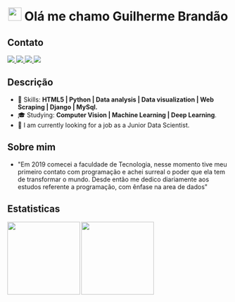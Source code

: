 <h1 align="center"><img src="https://emojis.slackmojis.com/emojis/images/1531849430/4246/blob-sunglasses.gif?1531849430" width="30"/> Olá me chamo Guilherme Brandão</h1>

## Contato

<p>
  <a href="mailto:guilhermebranddao@gmail.com">
    <img src="https://img.shields.io/badge/-guilhermebranddao@gmail.com-6633cc?style=flat-square&logo=Gmail&logoColor=white&link=mailto:guilhermebranddao@gmail.com" />
  </a>
  
  <a href="https://www.linkedin.com/in/guilherme-brandao-">
    <img src="https://img.shields.io/badge/-Guilherme%20Brand%C3%A3o-6633cc?style=flat-square&logo=Linkedin&logoColor=white&link=https://www.linkedin.com/in/guilherme-brandao-" />
  </a>

  <a href="https://discord.com/channels/GuilhermeBranddao">
    <img src="https://img.shields.io/badge/-Guilherme%20Brand%C3%A3o-6633cc?style=flat-square&logo=Discord&logoColor=white&link=https://discord.com/channels/GuilhermeBranddao" />
  </a>

  <a href="https://github.com/GuilhermeBranddao/?tab=follow">
    <img src="https://img.shields.io/github/followers/GuilhermeBranddao?label=Follow&style=social" />
  </a>
</p>



## Descrição
- :rocket: Skills: <strong>HTML5 | Python | Data analysis | Data visualization | Web Scraping | Django | MySql.</strong>
- :mortar_board: Studying: <strong>Computer Vision | Machine Learning | Deep Learning</strong>.
- :briefcase: I am currently looking for a job as a Junior Data Scientist.

## Sobre mim
- "Em 2019 comecei a faculdade de Tecnologia, nesse momento tive meu primeiro contato com programação e achei surreal o poder que ela tem de transformar o mundo. Desde então me dedico diariamente aos estudos referente a programação, com ênfase na area de dados"


## Estatisticas

<div align="center">
<img
  align="left"
  height="165"
  src="https://github-readme-stats.vercel.app/api/top-langs/?username=GuilhermeBranddao&count_private=true&show_icons=true&custom_title=GitHub%20Status&hide=issues&title_color=6633cc&icon_color=f7df1e&bg_color=ffffff00&text_color=7159c1&hide_border=true"
/>


<img
  align="left"
  height="165"
  src="https://github-readme-stats.vercel.app/api?username=GuilhermeBranddao&count_private=true&show_icons=true&custom_title=GitHub%20Status&hide=issues&title_color=6633cc&icon_color=f7df1e&bg_color=ffffff00&text_color=7159c1&hide_border=true"
/>
</div>

